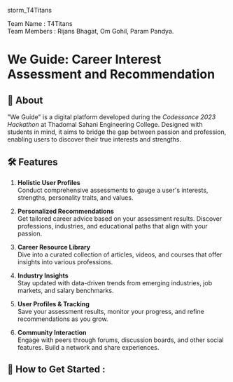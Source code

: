 storm_T4Titans

Team Name : T4Titans <br>
Team Members : Rijans Bhagat, Om Gohil, Param Pandya.

# We Guide: Career Interest Assessment and Recommendation

## 🌟 About
"We Guide" is a digital platform developed during the *Codessance 2023 Hackathon* at Thadomal Sahani Engineering College. Designed with students in mind, it aims to bridge the gap between passion and profession, enabling users to discover their true interests and strengths.

## 🛠️ Features

1. **Holistic User Profiles**  
   Conduct comprehensive assessments to gauge a user's interests, strengths, personality traits, and values.
   
2. **Personalized Recommendations**  
   Get tailored career advice based on your assessment results. Discover professions, industries, and educational paths that align with your passion.
   
3. **Career Resource Library**  
   Dive into a curated collection of articles, videos, and courses that offer insights into various professions.
   
4. **Industry Insights**  
   Stay updated with data-driven trends from emerging industries, job markets, and salary benchmarks.
   
5. **User Profiles & Tracking**  
   Save your assessment results, monitor your progress, and refine recommendations as you grow.
   
6. **Community Interaction**  
   Engage with peers through forums, discussion boards, and other social features. Build a network and share experiences.

## 🔗 How to Get Started : 


